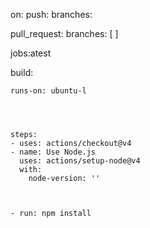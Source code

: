 

on:
  push:
    branches: 
    
  pull_request:
    branches: [  ]

jobs:atest

  build:

    runs-on: ubuntu-l


    

    steps:
    - uses: actions/checkout@v4
    - name: Use Node.js
      uses: actions/setup-node@v4
      with:
        node-version: ''

   
    
    - run: npm install


